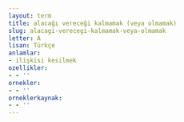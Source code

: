 ```yaml
---
layout: term
title: alacağı vereceği kalmamak (veya olmamak)
slug: alacagi-verecegi-kalmamak-veya-olmamak
letter: A
lisan: Türkçe
anlamlar:
- ilişkisi kesilmek
ozellikler:
- - ''
ornekler:
- - ''
orneklerkaynak:
- - ''
---
```

